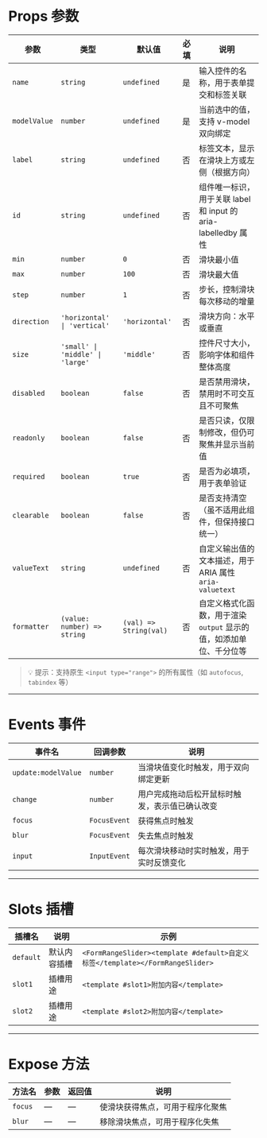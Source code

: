 # Props 参数

| 参数         | 类型                                                          | 默认值         | 必填 | 说明                                                                 |
|------------|-------------------------------------------------------------|-------------|----|----------------------------------------------------------------------|
| `name`     | `string`                                                    | `undefined` | 是  | 输入控件的名称，用于表单提交和标签关联                                               |
| `modelValue` | `number`                                                    | `undefined` | 是  | 当前选中的值，支持 v-model 双向绑定                                                   |
| `label`    | `string`                                                    | `undefined` | 否  | 标签文本，显示在滑块上方或左侧（根据方向）                                           |
| `id`       | `string`                                                    | `undefined` | 否  | 组件唯一标识，用于关联 label 和 input 的 aria-labelledby 属性                           |
| `min`      | `number`                                                    | `0`         | 否  | 滑块最小值                                                           |
| `max`      | `number`                                                    | `100`       | 否  | 滑块最大值                                                           |
| `step`     | `number`                                                    | `1`         | 否  | 步长，控制滑块每次移动的增量                                                       |
| `direction`| `'horizontal' \| 'vertical'`                                | `'horizontal'` | 否  | 滑块方向：水平或垂直                                                         |
| `size`     | `'small' \| 'middle' \| 'large'`                            | `'middle'`  | 否  | 控件尺寸大小，影响字体和组件整体高度                                                 |
| `disabled` | `boolean`                                                   | `false`     | 否  | 是否禁用滑块，禁用时不可交互且不可聚焦                                             |
| `readonly` | `boolean`                                                   | `false`     | 否  | 是否只读，仅限制修改，但仍可聚焦并显示当前值                                         |
| `required` | `boolean`                                                   | `true`      | 否  | 是否为必填项，用于表单验证                                                     |
| `clearable`| `boolean`                                                   | `false`     | 否  | 是否支持清空（虽不适用此组件，但保持接口统一）                                       |
| `valueText`| `string`                                                    | `undefined` | 否  | 自定义输出值的文本描述，用于 ARIA 属性 `aria-valuetext`                              |
| `formatter`| `(value: number) => string`                                 | `(val) => String(val)` | 否  | 自定义格式化函数，用于渲染 `output` 显示的值，如添加单位、千分位等                     |

> 💡 提示：支持原生 `<input type="range">` 的所有属性（如 `autofocus`, `tabindex` 等）

---

# Events 事件

| 事件名      | 回调参数 | 说明                             |
|----------|------|----------------------------------|
| `update:modelValue` | `number` | 当滑块值变化时触发，用于双向绑定更新               |
| `change`   | `number` | 用户完成拖动后松开鼠标时触发，表示值已确认改变           |
| `focus`    | `FocusEvent` | 获得焦点时触发                         |
| `blur`     | `FocusEvent` | 失去焦点时触发                         |
| `input`    | `InputEvent` | 每次滑块移动时实时触发，用于实时反馈变化        |

---

# Slots 插槽

| 插槽名       | 说明      | 示例                                            |
|-----------|---------|-----------------------------------------------|
| `default` | 默认内容插槽  | `<FormRangeSlider><template #default>自定义标签</template></FormRangeSlider>` |
| `slot1`   | 插槽用途    | `<template #slot1>附加内容</template>`              |
| `slot2`   | 插槽用途    | `<template #slot2>附加内容</template>`              |

---

# Expose 方法

| 方法名       | 参数 | 返回值 | 说明   |
|-----------|----|-----|------|
| `focus`   | —  | —   | 使滑块获得焦点，可用于程序化聚焦            |
| `blur`    | —  | —   | 移除滑块焦点，可用于程序化失焦             |